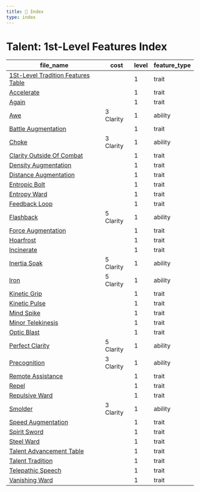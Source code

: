 ```yaml
---
title: 📑 Index
type: index
---
```


# Talent: 1st-Level Features Index

| file_name                                                                      | cost      | level | feature_type |
| ------------------------------------------------------------------------------ | --------- | ----- | ------------ |
| [1St-Level Tradition Features Table](1St-Level%20Tradition%20Features%20Table) |           | 1     | trait        |
| [Accelerate](Accelerate)                                                       |           | 1     | trait        |
| [Again](Again)                                                                 |           | 1     | trait        |
| [Awe](Awe)                                                                     | 3 Clarity | 1     | ability      |
| [Battle Augmentation](Battle%20Augmentation)                                   |           | 1     | trait        |
| [Choke](Choke)                                                                 | 3 Clarity | 1     | ability      |
| [Clarity Outside Of Combat](Clarity%20Outside%20Of%20Combat)                   |           | 1     | trait        |
| [Density Augmentation](Density%20Augmentation)                                 |           | 1     | trait        |
| [Distance Augmentation](Distance%20Augmentation)                               |           | 1     | trait        |
| [Entropic Bolt](Entropic%20Bolt)                                               |           | 1     | trait        |
| [Entropy Ward](Entropy%20Ward)                                                 |           | 1     | trait        |
| [Feedback Loop](Feedback%20Loop)                                               |           | 1     | trait        |
| [Flashback](Flashback)                                                         | 5 Clarity | 1     | ability      |
| [Force Augmentation](Force%20Augmentation)                                     |           | 1     | trait        |
| [Hoarfrost](Hoarfrost)                                                         |           | 1     | trait        |
| [Incinerate](Incinerate)                                                       |           | 1     | trait        |
| [Inertia Soak](Inertia%20Soak)                                                 | 5 Clarity | 1     | ability      |
| [Iron](Iron)                                                                   | 5 Clarity | 1     | ability      |
| [Kinetic Grip](Kinetic%20Grip)                                                 |           | 1     | trait        |
| [Kinetic Pulse](Kinetic%20Pulse)                                               |           | 1     | trait        |
| [Mind Spike](Mind%20Spike)                                                     |           | 1     | trait        |
| [Minor Telekinesis](Minor%20Telekinesis)                                       |           | 1     | trait        |
| [Optic Blast](Optic%20Blast)                                                   |           | 1     | trait        |
| [Perfect Clarity](Perfect%20Clarity)                                           | 5 Clarity | 1     | ability      |
| [Precognition](Precognition)                                                   | 3 Clarity | 1     | ability      |
| [Remote Assistance](Remote%20Assistance)                                       |           | 1     | trait        |
| [Repel](Repel)                                                                 |           | 1     | trait        |
| [Repulsive Ward](Repulsive%20Ward)                                             |           | 1     | trait        |
| [Smolder](Smolder)                                                             | 3 Clarity | 1     | ability      |
| [Speed Augmentation](Speed%20Augmentation)                                     |           | 1     | trait        |
| [Spirit Sword](Spirit%20Sword)                                                 |           | 1     | trait        |
| [Steel Ward](Steel%20Ward)                                                     |           | 1     | trait        |
| [Talent Advancement Table](Talent%20Advancement%20Table)                       |           | 1     | trait        |
| [Talent Tradition](Talent%20Tradition)                                         |           | 1     | trait        |
| [Telepathic Speech](Telepathic%20Speech)                                       |           | 1     | trait        |
| [Vanishing Ward](Vanishing%20Ward)                                             |           | 1     | trait        |

